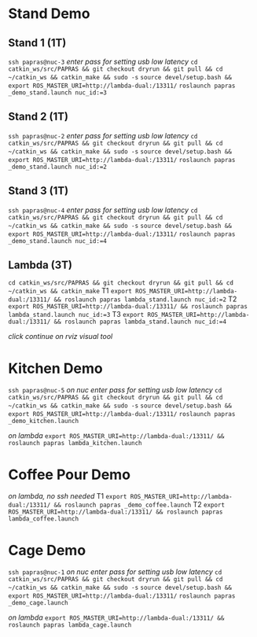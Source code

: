 

# Stand Demo

## Stand 1 (1T)
`ssh papras@nuc-3`
*enter pass for setting usb low latency*
`cd catkin_ws/src/PAPRAS && git checkout dryrun && git pull && cd ~/catkin_ws && catkin_make && sudo -s`
`source devel/setup.bash && export ROS_MASTER_URI=http://lambda-dual:/13311/`
`roslaunch papras _demo_stand.launch nuc_id:=3` 

## Stand 2 (1T)
`ssh papras@nuc-2`
*enter pass for setting usb low latency*
`cd catkin_ws/src/PAPRAS && git checkout dryrun && git pull && cd ~/catkin_ws && catkin_make && sudo -s`
`source devel/setup.bash && export ROS_MASTER_URI=http://lambda-dual:/13311/`
`roslaunch papras _demo_stand.launch nuc_id:=2` 

## Stand 3 (1T)
`ssh papras@nuc-4`
*enter pass for setting usb low latency*
`cd catkin_ws/src/PAPRAS && git checkout dryrun && git pull && cd ~/catkin_ws && catkin_make && sudo -s`
`source devel/setup.bash && export ROS_MASTER_URI=http://lambda-dual:/13311/`
`roslaunch papras _demo_stand.launch nuc_id:=4` 

## Lambda (3T)
`cd catkin_ws/src/PAPRAS && git checkout dryrun && git pull && cd ~/catkin_ws && catkin_make`
T1 `export ROS_MASTER_URI=http://lambda-dual:/13311/ && roslaunch papras lambda_stand.launch nuc_id:=2`
T2 `export ROS_MASTER_URI=http://lambda-dual:/13311/ && roslaunch papras lambda_stand.launch nuc_id:=3`
T3 `export ROS_MASTER_URI=http://lambda-dual:/13311/ && roslaunch papras lambda_stand.launch nuc_id:=4`

*click continue on rviz visual tool*

# Kitchen Demo
`ssh papras@nuc-5`
*on nuc*
*enter pass for setting usb low latency*
`cd catkin_ws/src/PAPRAS && git checkout dryrun && git pull && cd ~/catkin_ws && catkin_make && sudo -s`
`source devel/setup.bash && export ROS_MASTER_URI=http://lambda-dual:/13311/`
`roslaunch papras _demo_kitchen.launch` 

*on lambda*
`export ROS_MASTER_URI=http://lambda-dual:/13311/ && roslaunch papras lambda_kitchen.launch` 

# Coffee Pour Demo 
*on lambda, no ssh needed*
T1 `export ROS_MASTER_URI=http://lambda-dual:/13311/ && roslaunch papras _demo_coffee.launch` 
T2 `export ROS_MASTER_URI=http://lambda-dual:/13311/ && roslaunch papras lambda_coffee.launch` 

# Cage Demo 
`ssh papras@nuc-1`
*on nuc*
*enter pass for setting usb low latency*
`cd catkin_ws/src/PAPRAS && git checkout dryrun && git pull && cd ~/catkin_ws && catkin_make && sudo -s`
`source devel/setup.bash && export ROS_MASTER_URI=http://lambda-dual:/13311/`
`roslaunch papras _demo_cage.launch` 

*on lambda*
`export ROS_MASTER_URI=http://lambda-dual:/13311/ && roslaunch papras lambda_cage.launch` 
